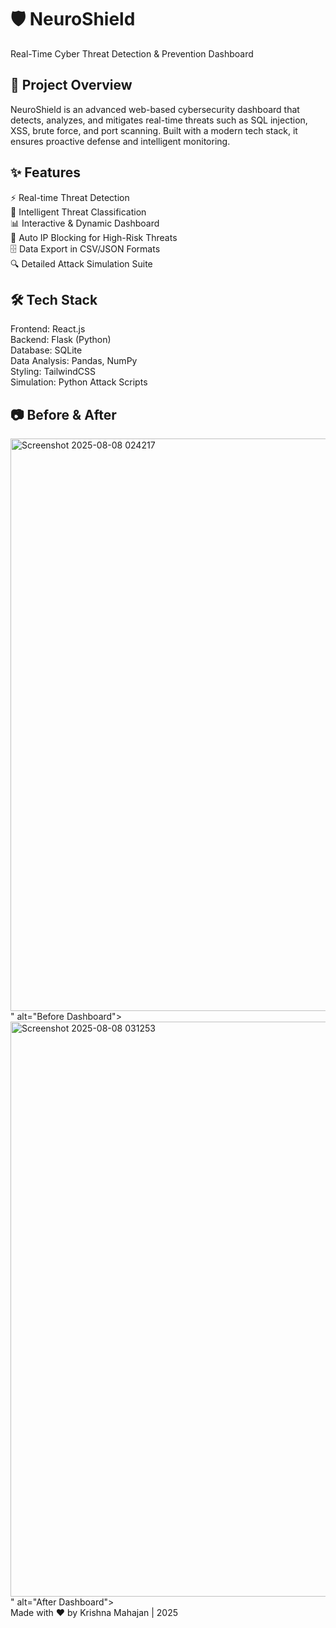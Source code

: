  <h1>🛡️ NeuroShield</h1>
    <p>Real-Time Cyber Threat Detection & Prevention Dashboard</p>
</header>

<section>
    <h2>📌 Project Overview</h2>
    <p>
        NeuroShield is an advanced web-based cybersecurity dashboard that detects, analyzes, and mitigates real-time threats such as SQL injection, XSS, brute force, and port scanning. 
        Built with a modern tech stack, it ensures proactive defense and intelligent monitoring.
    </p>
</section>

<section>
    <h2>✨ Features</h2>
    <div class="features">
        <div class="card">⚡ Real-time Threat Detection</div>
        <div class="card">🧠 Intelligent Threat Classification</div>
        <div class="card">📊 Interactive & Dynamic Dashboard</div>
        <div class="card">🚫 Auto IP Blocking for High-Risk Threats</div>
        <div class="card">🗄️ Data Export in CSV/JSON Formats</div>
        <div class="card">🔍 Detailed Attack Simulation Suite</div>
    </div>
</section>

<section>
    <h2>🛠 Tech Stack</h2>
    <div class="tech-stack">
        <div class="card">Frontend: React.js</div>
        <div class="card">Backend: Flask (Python)</div>
        <div class="card">Database: SQLite</div>
        <div class="card">Data Analysis: Pandas, NumPy</div>
        <div class="card">Styling: TailwindCSS</div>
        <div class="card">Simulation: Python Attack Scripts</div>
    </div>
</section>

<section>
    <h2>📷 Before & After</h2>
    <div class="images">
        <img src="<img width="1898" height="916" alt="Screenshot 2025-08-08 024217" src="https://github.com/user-attachments/assets/c372b228-3664-452e-8107-a3df56908120" />
" alt="Before Dashboard">
        <img src="<img width="1885" height="920" alt="Screenshot 2025-08-08 031253" src="https://github.com/user-attachments/assets/25b0b2f7-68ed-4910-b889-db2e5eb9ee8b" />
" alt="After Dashboard">
    </div>
</section>

<footer>
    Made with ❤️ by Krishna Mahajan | 2025
</footer>

</body>
</html>
